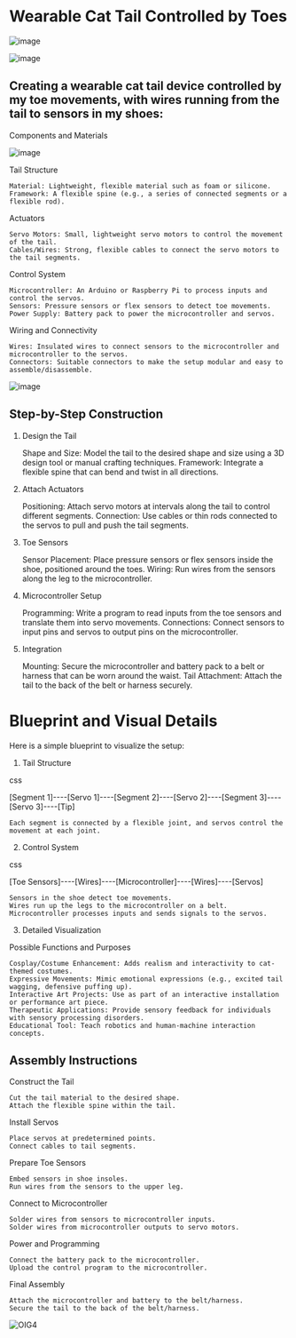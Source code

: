 # Wearable Cat Tail Controlled by Toes

![image](https://github.com/Mysticwaan/Mech-Tail/assets/136006928/8f3c2149-5eef-4732-8aa5-2b5d8c38cb29)
  
![image](https://github.com/Mysticwaan/Mech-Tail/assets/136006928/45157ac2-389f-41d0-a84b-f0a26b430eac)

## Creating a wearable cat tail device controlled by my toe movements, with wires running from the tail to sensors in my shoes:
Components and Materials

![image](https://github.com/Mysticwaan/Mech-Tail/assets/136006928/727c9778-d2a6-4f86-ab9e-377fcfd84dd9)
  
Tail Structure

    Material: Lightweight, flexible material such as foam or silicone.
    Framework: A flexible spine (e.g., a series of connected segments or a flexible rod).

Actuators

    Servo Motors: Small, lightweight servo motors to control the movement of the tail.
    Cables/Wires: Strong, flexible cables to connect the servo motors to the tail segments.

Control System

    Microcontroller: An Arduino or Raspberry Pi to process inputs and control the servos.
    Sensors: Pressure sensors or flex sensors to detect toe movements.
    Power Supply: Battery pack to power the microcontroller and servos.

Wiring and Connectivity

    Wires: Insulated wires to connect sensors to the microcontroller and microcontroller to the servos.
    Connectors: Suitable connectors to make the setup modular and easy to assemble/disassemble.
    
![image](https://github.com/Mysticwaan/Mech-Tail/assets/136006928/93a5a671-f50f-4d47-ae78-2d24b8cc8c6a)

## Step-by-Step Construction
1. Design the Tail

    Shape and Size: Model the tail to the desired shape and size using a 3D design tool or manual crafting techniques.
    Framework: Integrate a flexible spine that can bend and twist in all directions.

2. Attach Actuators

    Positioning: Attach servo motors at intervals along the tail to control different segments.
    Connection: Use cables or thin rods connected to the servos to pull and push the tail segments.

3. Toe Sensors

    Sensor Placement: Place pressure sensors or flex sensors inside the shoe, positioned around the toes.
    Wiring: Run wires from the sensors along the leg to the microcontroller.

4. Microcontroller Setup

    Programming: Write a program to read inputs from the toe sensors and translate them into servo movements.
    Connections: Connect sensors to input pins and servos to output pins on the microcontroller.

5. Integration

    Mounting: Secure the microcontroller and battery pack to a belt or harness that can be worn around the waist.
    Tail Attachment: Attach the tail to the back of the belt or harness securely.

# Blueprint and Visual Details

Here is a simple blueprint to visualize the setup:
1. Tail Structure

css

[Segment 1]----[Servo 1]----[Segment 2]----[Servo 2]----[Segment 3]----[Servo 3]----[Tip]

    Each segment is connected by a flexible joint, and servos control the movement at each joint.

2. Control System

css

[Toe Sensors]----[Wires]----[Microcontroller]----[Wires]----[Servos]

    Sensors in the shoe detect toe movements.
    Wires run up the legs to the microcontroller on a belt.
    Microcontroller processes inputs and sends signals to the servos.

3. Detailed Visualization

Possible Functions and Purposes

    Cosplay/Costume Enhancement: Adds realism and interactivity to cat-themed costumes.
    Expressive Movements: Mimic emotional expressions (e.g., excited tail wagging, defensive puffing up).
    Interactive Art Projects: Use as part of an interactive installation or performance art piece.
    Therapeutic Applications: Provide sensory feedback for individuals with sensory processing disorders.
    Educational Tool: Teach robotics and human-machine interaction concepts.

## Assembly Instructions
Construct the Tail

    Cut the tail material to the desired shape.
    Attach the flexible spine within the tail.

Install Servos

    Place servos at predetermined points.
    Connect cables to tail segments.

Prepare Toe Sensors

    Embed sensors in shoe insoles.
    Run wires from the sensors to the upper leg.

Connect to Microcontroller

    Solder wires from sensors to microcontroller inputs.
    Solder wires from microcontroller outputs to servo motors.

Power and Programming

    Connect the battery pack to the microcontroller.
    Upload the control program to the microcontroller.

Final Assembly

    Attach the microcontroller and battery to the belt/harness.
    Secure the tail to the back of the belt/harness.
    
![OIG4](https://github.com/Mysticwaan/Mech-Tail/assets/136006928/98a49336-2f51-45c8-a948-55404a3bd181)


